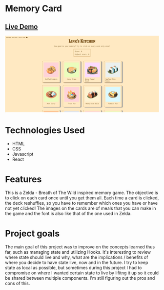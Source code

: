 # Memory Card

## [Live Demo](https://lively-dolphin-d4646a.netlify.app)

![Memory Card](./src/assets/img/links-kitchen.png)

# Technologies Used

- HTML
- CSS
- Javascript
- React

# Features

This is a Zelda - Breath of The Wild inspired memory game. The objective is to click on each card once until you get them all. Each time a card is clicked, the deck reshuffles, so you have to remember which ones you have or have not yet clicked! The images on the cards are of meals that you can make in the game and the font is also like that of the one used in Zelda.

# Project goals

The main goal of this project was to improve on the concepts learned thus far, such as managing state and utilizing Hooks. It's interesting to review where state should live and why, what are the implications / benefits of where you decide to have state live, now and in the future. I try to keep state as local as possible, but sometimes during this project I had to compromise on where I wanted certain state to live by lifitng it up so it could be shared between multiple components. I'm still figuring out the pros and cons of this.
